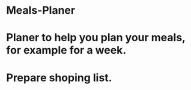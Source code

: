# Meals-Planer

# Planer to help you plan your meals, for example for a week.

# Prepare shoping list.
